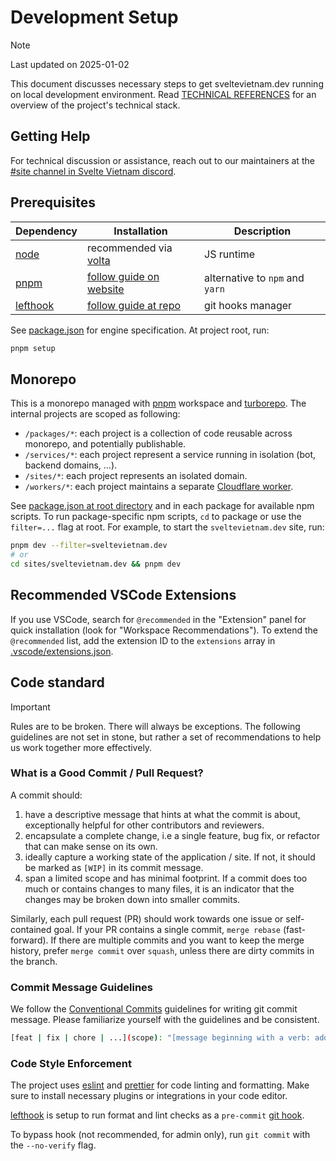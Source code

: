 # Development Setup

> [!NOTE]
> Last updated on 2025-01-02

This document discusses necessary steps to get sveltevietnam.dev running on local development environment. Read [TECHNICAL REFERENCES] for an overview of the project's technical stack.

## Getting Help

For technical discussion or assistance, reach out to our maintainers at the [#site channel in Svelte Vietnam discord](https://discord.com/channels/1066621936546877450/1140975675235389562).

## Prerequisites

| Dependency | Installation                            | Description                     |
| ---------- | --------------------------------------- | ------------------------------- |
| [node]     | recommended via [volta]                 | JS runtime                      |
| [pnpm]     | [follow guide on website][pnpm.install] | alternative to `npm` and `yarn` |
| [lefthook] | [follow guide at repo][lefthook]        | git hooks manager               |

See [package.json] for engine specification. At project root, run:

```bash
pnpm setup
```

## Monorepo

This is a monorepo managed with [pnpm] workspace and [turborepo]. The internal projects are scoped as following:

- `/packages/*`: each project is a collection of code reusable across monorepo, and potentially publishable.
- `/services/*`: each project represent a service running in isolation (bot, backend domains, ...).
- `/sites/*`: each project represents an isolated domain.
- `/workers/*`: each project maintains a separate [Cloudflare worker][cloudflare.worker].

See [package.json at root directory](../package.json) and in each package for available npm scripts. To run package-specific npm scripts, `cd` to package or use the `filter=...` flag at root. For example, to start the `sveltevietnam.dev` site, run:

```bash
pnpm dev --filter=sveltevietnam.dev
# or
cd sites/sveltevietnam.dev && pnpm dev
```

## Recommended VSCode Extensions

If you use VSCode, search for `@recommended` in the "Extension" panel for quick installation (look for "Workspace Recommendations"). To extend the `@recommended` list, add the extension ID to the `extensions` array in [.vscode/extensions.json].

## Code standard

> [!IMPORTANT]
> Rules are to be broken. There will always be exceptions. The following guidelines are not set in stone, but rather a set of recommendations to help us work together more effectively.

### What is a Good Commit / Pull Request?

A commit should:

1. have a descriptive message that hints at what the commit is about, exceptionally helpful for other contributors and reviewers.
2. encapsulate a complete change, i.e a single feature, bug fix, or refactor that can make sense on its own.
3. ideally capture a working state of the application / site. If not, it should be marked as `[WIP]` in its commit message.
4. span a limited scope and has minimal footprint. If a commit does too much or contains changes to many files, it is an indicator that the changes may be broken down into smaller commits.

Similarly, each pull request (PR) should work towards one issue or self-contained goal. If your PR contains a single commit, `merge rebase` (fast-forward). If there are multiple commits and you want to keep the merge history, prefer `merge commit` over `squash`, unless there are dirty commits in the branch.

### Commit Message Guidelines

We follow the [Conventional Commits][conventionalcommits] guidelines for writing git commit message. Please familiarize yourself with the guidelines and be consistent.

```bash
[feat | fix | chore | ...](scope): "[message beginning with a verb: add | change | remove]"
```

### Code Style Enforcement

The project uses [eslint] and [prettier] for code linting and formatting. Make sure to install necessary plugins or integrations in your code editor.

[lefthook] is setup to run format and lint checks as a `pre-commit` [git hook](https://git-scm.com/book/en/v2/Customizing-Git-Git-Hooks).

To bypass hook (not recommended, for admin only), run `git commit` with the `--no-verify` flag.

<!-- LOCAL -->

[.vscode/extensions.json]: ../.vscode/extensions.json
[package.json]: ./package.json
[TECHNICAL REFERENCES]: ./TECHNICAL_REFERENCES.md

<!-- TECHNOLOGIES -->

[lefthook]: https://github.com/evilmartians/lefthook
[eslint]: https://eslint.org
[prettier]: https://prettier.io
[node]: https://nodejs.org/en/
[nvm]: https://github.com/nvm-sh/nvm
[volta]: https://volta.sh/
[pnpm]: https://pnpm.io/
[pnpm.install]: https://pnpm.io/installation
[turborepo]: https://turbo.build/
[cloudflare.worker]: https://workers.cloudflare.com/

<!-- OTHERS -->

[conventionalcommits]: https://www.conventionalcommits.org/en/v1.0.0/
